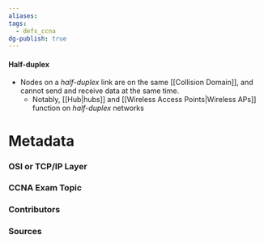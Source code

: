 ```yaml
---
aliases: 
tags:
  - defs_ccna
dg-publish: true
---
```

#### Half-duplex
- Nodes on a *half-duplex* link are on the same [[Collision Domain]], and cannot send and receive data at the same time.
	- Notably, [[Hub|hubs]] and [[Wireless Access Points|Wireless APs]] function on *half-duplex* networks

# Metadata
### OSI or TCP/IP Layer

### CCNA Exam Topic

### Contributors

### Sources

